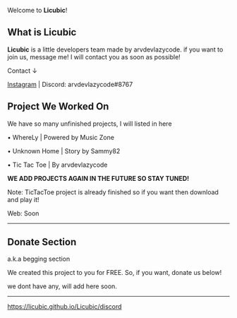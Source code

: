 Welcome to **Licubic**!

## What is Licubic

**Licubic** is a little developers team made by arvdevlazycode.
if you want to join us, message me! I will contact you as soon as possible!

Contact ↓

[Instagram](http://instagram.com/arvdev) | 
Discord: arvdevlazycode#8767


## Project We Worked On

We have so many unfinished projects, I will listed in here

• WhereLy      | Powered by Music Zone

• Unknown Home | Story by Sammy82

• Tic Tac Toe  | By arvdevlazycode 

**WE ADD PROJECTS AGAIN IN THE FUTURE SO STAY TUNED!**

Note:
TicTacToe project is already finished so if you want then download and play it!

Web: Soon

---

## Donate Section

a.k.a begging section

We created this project to you for FREE. So, if you want, donate us below!

we dont have any, will add here soon.

---

<https://licubic.github.io/Licubic/discord>
